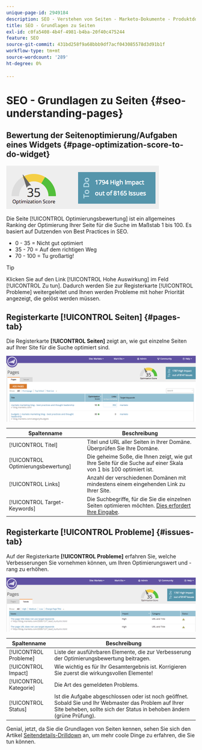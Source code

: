 ```yaml
---
unique-page-id: 2949184
description: SEO - Verstehen von Seiten - Marketo-Dokumente - Produktdokumentation
title: SEO - Grundlagen zu Seiten
exl-id: c0fa5408-4b4f-4981-b4ba-20f40c475244
feature: SEO
source-git-commit: 431bd258f9a68bbb9df7acf043085578d3d91b1f
workflow-type: tm+mt
source-wordcount: '289'
ht-degree: 0%

---
```


# SEO - Grundlagen zu Seiten {#seo-understanding-pages}

## Bewertung der Seitenoptimierung/Aufgaben eines Widgets {#page-optimization-score-to-do-widget}

![](assets/image2014-9-17-21-3a52-3a3.png)

Die Seite [!UICONTROL Optimierungsbewertung] ist ein allgemeines Ranking der Optimierung Ihrer Seite für die Suche im Maßstab 1 bis 100. Es basiert auf Dutzenden von Best Practices in SEO.

* 0 - 35 = Nicht gut optimiert
* 35 - 70 = Auf dem richtigen Weg
* 70 - 100 = Tu großartig!

>[!TIP]
>
>Klicken Sie auf den Link [!UICONTROL Hohe Auswirkung] im Feld [!UICONTROL Zu tun]. Dadurch werden Sie zur Registerkarte [!UICONTROL Probleme] weitergeleitet und Ihnen werden Probleme mit hoher Priorität angezeigt, die gelöst werden müssen.

## Registerkarte [!UICONTROL Seiten] {#pages-tab}

Die Registerkarte **[!UICONTROL Seiten]** zeigt an, wie gut einzelne Seiten auf Ihrer Site für die Suche optimiert sind.

![](assets/image2014-9-17-21-3a52-3a41.png)

| Spaltenname | Beschreibung |
|---|---|
| [!UICONTROL Titel] | Titel und URL aller Seiten in Ihrer Domäne. Überprüfen Sie Ihre Domäne. |
| [!UICONTROL Optimierungsbewertung] | Die geheime Soße, die Ihnen zeigt, wie gut Ihre Seite für die Suche auf einer Skala von 1 bis 100 optimiert ist. |
| [!UICONTROL Links] | Anzahl der verschiedenen Domänen mit mindestens einem eingehenden Link zu Ihrer Site. |
| [!UICONTROL Target-Keywords] | Die Suchbegriffe, für die Sie die einzelnen Seiten optimieren möchten. [Dies erfordert Ihre Eingabe](/help/marketo/product-docs/additional-apps/seo/pages/seo-using-the-page-detail-drill-down.md). |

## Registerkarte [!UICONTROL Probleme] {#issues-tab}

Auf der Registerkarte **[!UICONTROL Probleme]** erfahren Sie, welche Verbesserungen Sie vornehmen können, um Ihren Optimierungswert und -rang zu erhöhen.

![](assets/image2014-9-17-21-3a53-3a15.png)

| Spaltenname | Beschreibung |
|---|---|
| [!UICONTROL Probleme] | Liste der ausführbaren Elemente, die zur Verbesserung der Optimierungsbewertung beitragen. |
| [!UICONTROL Impact] | Wie wichtig es für Ihr Gesamtergebnis ist. Korrigieren Sie zuerst die wirkungsvollen Elemente! |
| [!UICONTROL Kategorie] | Die Art des gemeldeten Problems. |
| [!UICONTROL Status] | Ist die Aufgabe abgeschlossen oder ist noch geöffnet. Sobald Sie und Ihr Webmaster das Problem auf Ihrer Site beheben, sollte sich der Status in behoben ändern (grüne Prüfung). |

Genial, jetzt, da Sie die Grundlagen von Seiten kennen, sehen Sie sich den Artikel [Seitendetails-Drilldown](/help/marketo/product-docs/additional-apps/seo/pages/seo-using-the-page-detail-drill-down.md) an, um mehr coole Dinge zu erfahren, die Sie tun können.
